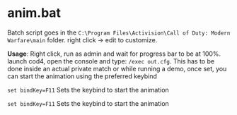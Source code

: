 # anim.bat
Batch script goes in the ```C:\Program Files\Activision\Call of Duty: Modern Warfare\main``` folder. right click -> edit to customize.

**Usage**: Right click, run as admin and wait for progress bar to be at 100%. launch cod4, open the console and type: `/exec out.cfg`. This has to be done inside an actual private match or while running a demo, once set, you can start the animation using the preferred keybind

`set bindKey=F11`
Sets the keybind to start the animation

`set bindKey=F11`
Sets the keybind to start the animation
